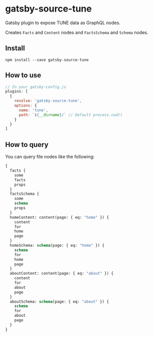 # gatsby-source-tune

Gatsby plugin to expose TUNE data as GraphQL nodes.

Creates `Facts` and `Content` nodes and `FactsSchema` and `Schema` nodes.

## Install

`npm install --save gatsby-source-tune`

## How to use

```javascript
// In your gatsby-config.js
plugins: [
  {
    resolve: 'gatsby-source-tune',
    options: {
      name: 'tune',
      path: `${__dirname}/` // Default process.cwd()
    }
  }
]
```

## How to query

You can query file nodes like the following:

```graphql
{
  facts {
    some
    facts
    props
  }
  factsSchema {
    some
    schema
    props
  }
  homeContent: content(page: { eq: "home" }) {
    content
    for
    home
    page
  }
  homeSchema: schema(page: { eq: "home" }) {
    schema
    for
    home
    page
  }
  aboutContent: content(page: { eq: "about" }) {
    content
    for
    about
    page
  }
  aboutSchema: schema(page: { eq: "about" }) {
    schema
    for
    about
    page
  }
}
```
